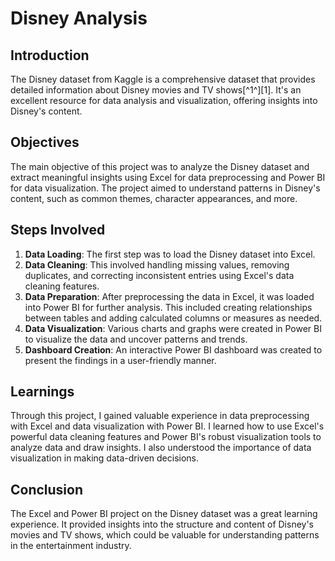 # Disney  Analysis

## Introduction

The Disney dataset from Kaggle is a comprehensive dataset that provides detailed information about Disney movies and TV shows[^1^][1]. It's an excellent resource for data analysis and visualization, offering insights into Disney's content.

## Objectives

The main objective of this project was to analyze the Disney dataset and extract meaningful insights using Excel for data preprocessing and Power BI for data visualization. The project aimed to understand patterns in Disney's content, such as common themes, character appearances, and more.

## Steps Involved

1. **Data Loading**: The first step was to load the Disney dataset into Excel.
2. **Data Cleaning**: This involved handling missing values, removing duplicates, and correcting inconsistent entries using Excel's data cleaning features.
3. **Data Preparation**: After preprocessing the data in Excel, it was loaded into Power BI for further analysis. This included creating relationships between tables and adding calculated columns or measures as needed.
4. **Data Visualization**: Various charts and graphs were created in Power BI to visualize the data and uncover patterns and trends.
5. **Dashboard Creation**: An interactive Power BI dashboard was created to present the findings in a user-friendly manner.

## Learnings

Through this project, I gained valuable experience in data preprocessing with Excel and data visualization with Power BI. I learned how to use Excel's powerful data cleaning features and Power BI's robust visualization tools to analyze data and draw insights. I also understood the importance of data visualization in making data-driven decisions.

## Conclusion

The Excel and Power BI project on the Disney dataset was a great learning experience. It provided insights into the structure and content of Disney's movies and TV shows, which could be valuable for understanding patterns in the entertainment industry.
